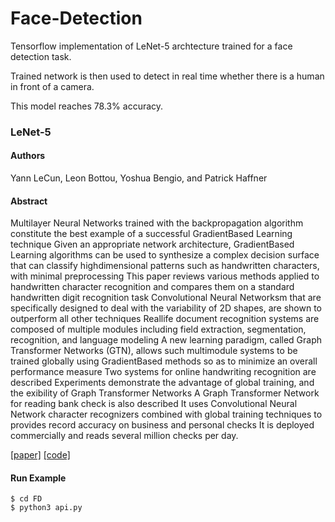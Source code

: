 # Face-Detection
Tensorflow implementation of LeNet-5 archtecture trained for a face detection task.

Trained network is then used to detect in real time whether there is a human in front of a camera.

This model reaches 78.3% accuracy.


### LeNet-5

#### Authors
Yann LeCun, Leon Bottou, Yoshua Bengio, and Patrick Haffner

#### Abstract

Multilayer Neural Networks trained with the backpropagation algorithm constitute the best example of a successful
GradientBased Learning technique Given an appropriate network architecture, GradientBased Learning algorithms can be used to synthesize a complex decision surface that can classify highdimensional patterns such as handwritten characters, with minimal preprocessing This paper reviews various methods applied to handwritten character recognition and compares them on a standard handwritten digit recognition task Convolutional Neural Networksm that are specifically designed to deal with the variability of 2D shapes, are shown to outperform all other techniques Reallife document recognition systems are composed of multiple modules including field extraction, segmentation, recognition, and language modeling A new learning paradigm, called Graph Transformer Networks (GTN), allows such multimodule systems to be trained globally using GradientBased methods so as to minimize an overall performance measure Two systems for online handwriting recognition are described Experiments demonstrate the advantage of global training, and the 	exibility of Graph Transformer Networks A Graph Transformer Network for reading bank check is also described It uses Convolutional Neural Network character recognizers combined with global training techniques to provides record accuracy on business and personal checks It is deployed commercially and reads several million checks per day.

[[paper]](http://vision.stanford.edu/cs598_spring07/papers/Lecun98.pdf) [[code]](https://github.com/IlliaOl/Face-Detection/blob/main/FD/fd.py)

#### Run Example
``` 
$ cd FD
$ python3 api.py
```
